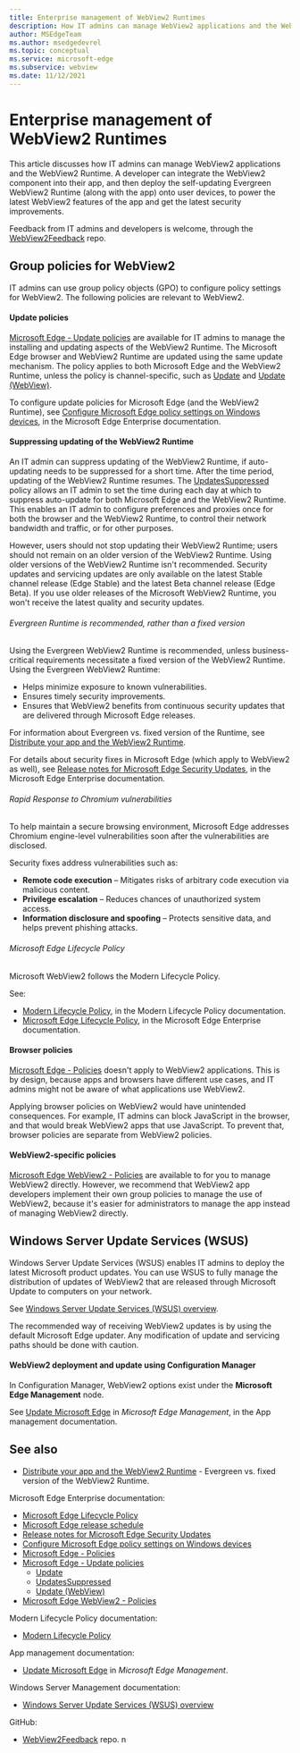 ```yaml
---
title: Enterprise management of WebView2 Runtimes
description: How IT admins can manage WebView2 applications and the WebView2 Runtime.
author: MSEdgeTeam
ms.author: msedgedevrel
ms.topic: conceptual
ms.service: microsoft-edge
ms.subservice: webview
ms.date: 11/12/2021
---
```

# Enterprise management of WebView2 Runtimes
<!-- old title: # Manage WebView2 applications -->

This article discusses how IT admins can manage<!-- todo: define --> WebView2 applications and the WebView2 Runtime.  A developer can integrate the WebView2 component into their app, and then deploy the self-updating Evergreen WebView2 Runtime (along with the app) onto user devices, to power the latest WebView2 features of the app and get the latest security improvements.

Feedback from IT admins and developers is welcome, through the [WebView2Feedback](https://github.com/MicrosoftEdge/WebViewFeedback) repo.


<!-- ====================================================================== -->
## Group policies for WebView2

IT admins can use group policy objects (GPO) to configure policy settings for WebView2.  The following policies are relevant to WebView2.


<!-- ------------------------------ -->
#### Update policies

[Microsoft Edge - Update policies](/deployedge/microsoft-edge-update-policies) are available for IT admins to manage the installing and updating aspects of the WebView2 Runtime.  The Microsoft Edge browser and WebView2 Runtime are updated using the same update mechanism.  The policy applies to both Microsoft Edge and the WebView2 Runtime, unless the policy is channel-specific, such as [Update](/deployedge/microsoft-edge-update-policies#update) and [Update (WebView)](/deployedge/microsoft-edge-update-policies#update-webview).

To configure update policies for Microsoft Edge (and the WebView2 Runtime), see [Configure Microsoft Edge policy settings on Windows devices](/deployedge/configure-microsoft-edge), in the Microsoft Edge Enterprise documentation.


<!-- ------------------------------ -->
#### Suppressing updating of the WebView2 Runtime

An IT admin can suppress updating of the WebView2 Runtime, if auto-updating needs to be suppressed for a short time.  After the time period, updating of the WebView2 Runtime resumes.  The [UpdatesSuppressed](/deployedge/microsoft-edge-update-policies#updatessuppressed) policy allows an IT admin to set the time during each day at which to suppress auto-update for both Microsoft Edge and the WebView2 Runtime.  This enables an IT admin to configure preferences and proxies once for both the browser and the WebView2 Runtime, to control their network bandwidth and traffic, or for other purposes.

However, users should not stop updating their WebView2 Runtime; users should not remain on an older version of the WebView2 Runtime.  Using older versions of the WebView2 Runtime isn't recommended.  Security updates and servicing updates are only available on the latest Stable channel release (Edge Stable) and the latest Beta channel release (Edge Beta).  If you use older releases of the Microsoft WebView2 Runtime, you won't receive the latest quality and security updates.


<!-- ---------- -->
###### Evergreen Runtime is recommended, rather than a fixed version

Using the Evergreen WebView2 Runtime is recommended, unless business-critical requirements necessitate a fixed version of the WebView2 Runtime.  Using the Evergreen WebView2 Runtime:
* Helps minimize exposure to known vulnerabilities.
* Ensures timely security improvements.
* Ensures that WebView2 benefits from continuous security updates that are delivered through Microsoft Edge releases.

For information about Evergreen vs. fixed version of the Runtime, see [Distribute your app and the WebView2 Runtime](./distribution.md).

For details about security fixes in Microsoft Edge (which apply to WebView2 as well), see [Release notes for Microsoft Edge Security Updates](/deployedge/microsoft-edge-relnotes-security), in the Microsoft Edge Enterprise documentation.


<!-- ---------- -->
###### Rapid Response to Chromium vulnerabilities

To help maintain a secure browsing environment, Microsoft Edge addresses Chromium engine-level vulnerabilities soon after the vulnerabilities are disclosed.

Security fixes address vulnerabilities such as:

* **Remote code execution** – Mitigates risks of arbitrary code execution via malicious content.
* **Privilege escalation** – Reduces chances of unauthorized system access.
* **Information disclosure and spoofing** – Protects sensitive data, and helps prevent phishing attacks.


<!-- ---------- -->
###### Microsoft Edge Lifecycle Policy

Microsoft WebView2 follows the Modern Lifecycle Policy.

See:
* [Modern Lifecycle Policy](/lifecycle/policies/modern), in the Modern Lifecycle Policy documentation.
* [Microsoft Edge Lifecycle Policy](/deployedge/microsoft-edge-support-lifecycle), in the Microsoft Edge Enterprise documentation.


<!-- ------------------------------ -->
#### Browser policies

[Microsoft Edge - Policies](/deployedge/microsoft-edge-policies) doesn't apply to WebView2 applications.  This is by design, because apps and browsers have different use cases, and IT admins might not be aware of what applications use WebView2.  

Applying browser policies on WebView2 would have unintended consequences.  For example, IT admins can block JavaScript in the browser, and that would break WebView2 apps that use JavaScript.  To prevent that, browser policies are separate from WebView2 policies.


<!-- ------------------------------ -->
#### WebView2-specific policies

[Microsoft Edge WebView2 - Policies](/deployedge/microsoft-edge-webview-policies) are available to for you<!--dev, or admin?--> to manage WebView2 directly.  However, we recommend that WebView2 app developers implement their own group policies to manage the use of WebView2, because it's easier for administrators to manage the app instead of managing WebView2 directly.


<!-- ====================================================================== -->
## Windows Server Update Services (WSUS)
<!-- todo: WSUS is deprecated, per
https://review.learn.microsoft.com/windows-server/administration/windows-server-update-services/get-started/windows-server-update-services-wsus?branch=main&branchFallbackFrom=pr-en-us-3597
-->

Windows Server Update Services (WSUS) enables IT admins to deploy the latest Microsoft product updates. You can use WSUS to fully manage the distribution of updates of WebView2 that are released through Microsoft Update to computers on your network.

See [Windows Server Update Services (WSUS) overview](/windows-server/administration/windows-server-update-services/get-started/windows-server-update-services-wsus).

The recommended way of receiving WebView2 updates is by using the default Microsoft Edge updater.  Any modification of update and servicing paths should be done with caution.


<!-- ------------------------------ -->
#### WebView2 deployment and update using Configuration Manager

In Configuration Manager, WebView2 options exist under the **Microsoft Edge Management** node.

See [Update Microsoft Edge](/intune/configmgr/apps/deploy-use/deploy-edge#update-microsoft-edge) in _Microsoft Edge Management_, in the App management documentation.


<!-- ====================================================================== -->
## See also
<!-- all links in article -->

* [Distribute your app and the WebView2 Runtime](./distribution.md) - Evergreen vs. fixed version of the WebView2 Runtime.

<!-- TOC order -->
Microsoft Edge Enterprise documentation:
* [Microsoft Edge Lifecycle Policy](/deployedge/microsoft-edge-support-lifecycle)<!-- bucket 2 -->
* [Microsoft Edge release schedule](/deployedge/microsoft-edge-release-schedule)<!-- bucket 3 top -->
* [Release notes for Microsoft Edge Security Updates](/deployedge/microsoft-edge-relnotes-security)<!-- bucket 3 bottom -->
* [Configure Microsoft Edge policy settings on Windows devices](/deployedge/configure-microsoft-edge)<!-- bucket 5 top -->
* [Microsoft Edge - Policies](/deployedge/microsoft-edge-policies)<!-- bucket 9 top -->
* [Microsoft Edge - Update policies](/deployedge/microsoft-edge-update-policies)<!-- bucket 9 -->
   * [Update](/deployedge/microsoft-edge-update-policies#update)
   * [UpdatesSuppressed](/deployedge/microsoft-edge-update-policies#updatessuppressed)
   * [Update (WebView)](/deployedge/microsoft-edge-update-policies#update-webview)
* [Microsoft Edge WebView2 - Policies](/deployedge/microsoft-edge-webview-policies)<!-- bucket 9 bottom -->

Modern Lifecycle Policy documentation:
* [Modern Lifecycle Policy](/lifecycle/policies/modern)

App management documentation:
* [Update Microsoft Edge](/intune/configmgr/apps/deploy-use/deploy-edge#update-microsoft-edge) in _Microsoft Edge Management_.

Windows Server Management documentation:
* [Windows Server Update Services (WSUS) overview](/windows-server/administration/windows-server-update-services/get-started/windows-server-update-services-wsus)<!-- todo: deprecated -->

GitHub:
* [WebView2Feedback](https://github.com/MicrosoftEdge/WebViewFeedback) repo.
n